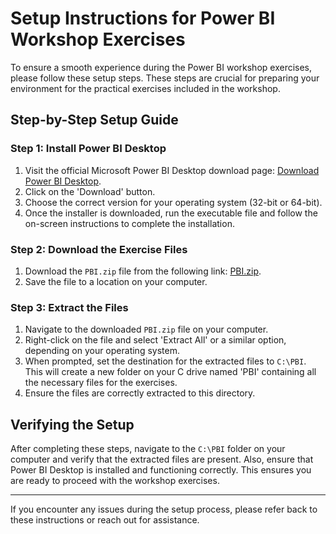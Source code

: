 # Setup Instructions for Power BI Workshop Exercises

To ensure a smooth experience during the Power BI workshop exercises, please follow these setup steps. These steps are crucial for preparing your environment for the practical exercises included in the workshop.

## Step-by-Step Setup Guide

### Step 1: Install Power BI Desktop

1. Visit the official Microsoft Power BI Desktop download page: [Download Power BI Desktop](https://www.microsoft.com/en-au/download/details.aspx?id=58494).
2. Click on the 'Download' button.
3. Choose the correct version for your operating system (32-bit or 64-bit).
4. Once the installer is downloaded, run the executable file and follow the on-screen instructions to complete the installation.

### Step 2: Download the Exercise Files

1. Download the `PBI.zip` file from the following link: [PBI.zip](https://github.com/dataannie/pbi-end-to-end-analytics/blob/main/00-setup/PBI.zip).
2. Save the file to a location on your computer.

### Step 3: Extract the Files

1. Navigate to the downloaded `PBI.zip` file on your computer.
2. Right-click on the file and select 'Extract All' or a similar option, depending on your operating system.
3. When prompted, set the destination for the extracted files to `C:\PBI`. This will create a new folder on your C drive named 'PBI' containing all the necessary files for the exercises.
4. Ensure the files are correctly extracted to this directory.

## Verifying the Setup

After completing these steps, navigate to the `C:\PBI` folder on your computer and verify that the extracted files are present. Also, ensure that Power BI Desktop is installed and functioning correctly. This ensures you are ready to proceed with the workshop exercises.

---

If you encounter any issues during the setup process, please refer back to these instructions or reach out for assistance.
